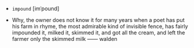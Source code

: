 - `impound` [imˈpound]



-  Why, the owner does not know it for many years when a poet has put his farm in rhyme, the most admirable kind of invisible fence, has fairly impounded it, milked it, skimmed it, and got all the cream, and left the farmer only the skimmed milk —— walden